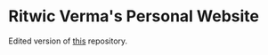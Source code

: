 # Ritwic Verma's Personal Website

Edited version of [this](https://github.com/KonradSzwarc/devscard) repository.
